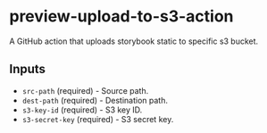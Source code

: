 # preview-upload-to-s3-action

A GitHub action that uploads storybook static to specific s3 bucket.

## Inputs

- `src-path` (required) - Source path.
- `dest-path` (required) - Destination path.
- `s3-key-id` (required) - S3 key ID.
- `s3-secret-key` (required) - S3 secret key.
